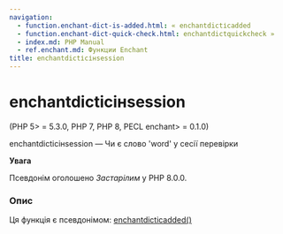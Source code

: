 ```yaml
---
navigation:
  - function.enchant-dict-is-added.html: « enchantdictісadded
  - function.enchant-dict-quick-check.html: enchantdictquickcheck »
  - index.md: PHP Manual
  - ref.enchant.md: Функции Enchant
title: enchantdictісінsession
---
```

# enchantdictісінsession

(PHP 5> = 5.3.0, PHP 7, PHP 8, PECL enchant> = 0.1.0)

enchantdictісінsession — Чи є слово 'word' у сесії перевірки

**Увага**

Псевдонім оголошено *Застарілим* у PHP 8.0.0.

### Опис

Ця функція є псевдонімом: [enchantdictісadded()](function.enchant-dict-is-added.html)
